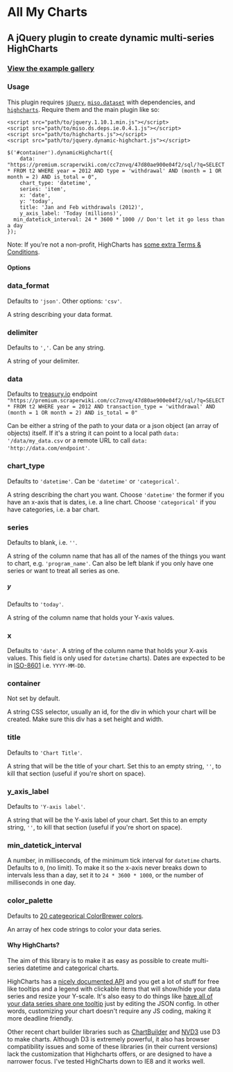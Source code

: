 # All My Charts

## A jQuery plugin to create dynamic multi-series HighCharts

### <a href="http://csvsoundsystem.github.io/all-my-charts/" target="_blank">View the example gallery</a>

### Usage

This plugin requires <a href="" target="_blank">`jQuery`</a>, <a href="https://github.com/misoproject/dataset" target="_blank">`miso.dataset`</a> with dependencies, and <a href="http://www.highcharts.com/" target="_blank">`highcharts`</a>. Require them and the main plugin like so:

````
<script src="path/to/jquery.1.10.1.min.js"></script>
<script src="path/to/miso.ds.deps.ie.0.4.1.js"></script>
<script src="path/to/highcharts.js"></script>
<script src="path/to/jquery.dynamic-highchart.js"></script>
````

````
$('#container').dynamicHighchart({
	data: "https://premium.scraperwiki.com/cc7znvq/47d80ae900e04f2/sql/?q=SELECT * FROM t2 WHERE year = 2012 AND type = 'withdrawal' AND (month = 1 OR month = 2) AND is_total = 0",
	chart_type: 'datetime',
	series: 'item',
	x: 'date',
	y: 'today',
	title: 'Jan and Feb withdrawals (2012)',
	y_axis_label: 'Today (millions)',
  min_datetick_interval: 24 * 3600 * 1000 // Don't let it go less than a day
});
````
Note: If you're not a non-profit, HighCharts has [some extra Terms & Conditions](http://shop.highsoft.com/highcharts.html).


#### Options

### data_format
Defaults to `'json'`. Other options: `'csv'`.

A string describing your data format. 

### delimiter
Defaults to `','`. Can be any string.
 
A string of your delimiter.

### data
Defaults to [treasury.io](http://www.treasury.io) endpoint `"https://premium.scraperwiki.com/cc7znvq/47d80ae900e04f2/sql/?q=SELECT * FROM t2 WHERE year = 2012 AND transaction_type = 'withdrawal' AND (month = 1 OR month = 2) AND is_total = 0"`

Can be either a string of the path to your data or a json object (an array of objects) itself. If it's a string it can point to a local path `data: '/data/my_data.csv` or a remote URL to call `data: 'http://data.com/endpoint'`.

### chart_type
Defaults to `'datetime'`. Can be `'datetime'` or `'categorical'`.

A string describing the chart you want. Choose `'datetime'` the former if you have an x-axis that is dates, i.e. a line chart. Choose `'categorical'` if you have categories, i.e. a bar chart.

### series
Defaults to blank, i.e. `''`.

A string of the column name that has all of the names of the things you want to chart, e.g. `'program_name'`. Can also be left blank if you only have one series or want to treat all series as one.

##### y
Defaults to `'today'`.

A string of the column name that holds your Y-axis values. 

### x
Defaults to `'date'`.
A string of the column name that holds your X-axis values. This field is only used for ``datetime`` charts). Dates are expected to be in [ISO-8601](http://en.wikipedia.org/wiki/ISO_8601) i.e. `YYYY-MM-DD`.

### container
Not set by default.

A string CSS selector, usually an id, for the div in which your chart will be created. Make sure this div has a set height and width. 

### title
Defaults to `'Chart Title'`.

A string that will be the title of your chart. Set this to an empty string, `''`, to kill that section (useful if you're short on space).

### y_axis_label
Defaults to `'Y-axis label'`. 

A string that will be the Y-axis label of your chart. Set this to an empty string, `''`, to kill that section (useful if you're short on space).

### min_datetick_interval

A number, in milliseconds, of the minimum tick interval for `datetime` charts. Defaults to `0`, (no limit). To make it so the x-axis never breaks down to intervals less than a day, set it to `24 * 3600 * 1000`, or the number of milliseconds in one day.

### color_palette
Defaults to [20 categeorical ColorBrewer colors](https://github.com/mbostock/d3/wiki/Ordinal-Scales#categorical-colors).

An array of hex code strings to color your data series.

#### Why HighCharts?

The aim of this library is to make it as easy as possible to create multi-series datetime and categorical charts. 

HighCharts has a [nicely documented API](http://api.highcharts.com/) and you get a lot of stuff for free like tooltips and a legend with clickable items that will show/hide your data series and resize your Y-scale. It's also easy to do things like [have all of your data series share one tooltip](http://api.highcharts.com/highcharts#tooltip.shared) just by editing the JSON config. In other words, customizing your chart doesn't require any JS coding, making it more deadline friendly. 

Other recent chart builder libraries such as [ChartBuilder](https://github.com/Quartz/Chartbuilder) and [NVD3](https://github.com/novus/nvd3) use D3 to make charts. Although D3 is extremely powerful, it also has browser compatibility issues and some of these libraries (in their current versions) lack the customization that Highcharts offers, or are designed to have a narrower focus. I've tested HighCharts down to IE8 and it works well. 
